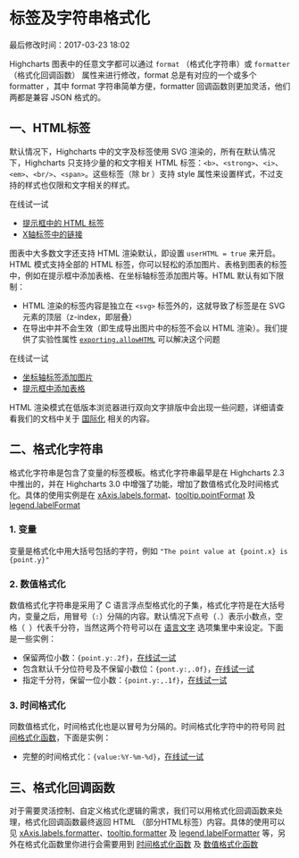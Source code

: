 # 标签及字符串格式化

最后修改时间：2017-03-23 18:02

Highcharts 图表中的任意文字都可以通过 `format` （格式化字符串）或 `formatter` （格式化回调函数） 属性来进行修改，format 总是有对应的一个或多个 formatter ，其中 format 字符串简单方便，formatter 回调函数则更加灵活，他们两都是兼容 JSON 格式的。

## 一、HTML标签

默认情况下，Highcharts 中的文字及标签使用 SVG 渲染的，所有在默认情况下，Highcharts 只支持少量的和文字相关 HTML 标签：`<b>`、`<strong>`、`<i>`、`<em>`、`<br/>`、`<span>`。这些标签（除 br ）支持 style 属性来设置样式，不过支持的样式也仅限和文字相关的样式。

在线试一试

- [提示框中的 HTML 标签](https://code.hcharts.cn/highcharts/hhhhGc)
- [X轴标签中的链接](https://code.hcharts.cn/highcharts/hhhhf7)

图表中大多数文字还支持 HTML 渲染默认，即设置 `userHTML = true` 来开启。HTML 模式支持全部的 HTML 标签，你可以轻松的添加图片、表格到图表的标签中，例如在提示框中添加表格、在坐标轴标签添加图片等。HTML 默认有如下限制：

- HTML 渲染的标签内容是独立在 `<svg>` 标签外的，这就导致了标签是在 SVG 元素的顶层（z-index，即层叠）
- 在导出中并不会生效（即生成导出图片中的标签不会以 HTML 渲染）。我们提供了实验性属性 [`exporting.allowHTML`](http://api.hcharts.cn/highcharts/new#exporting.allowHTML) 可以解决这个问题

在线试一试

- [坐标轴标签添加图片](https://code.hcharts.cn/hcharts.cn/hhhhL7)
- [提示框中添加表格](https://code.hcharts.cn/demos/hhhhD8)

HTML 渲染模式在低版本浏览器进行双向文字排版中会出现一些问题，详细请查看我们的文档中关于 [国际化](http://www.highcharts.com/docs/advanced-chart-features/internationalization) 相关的内容。

## 二、格式化字符串

格式化字符串是包含了变量的标签模板。格式化字符串最早是在 Highcharts 2.3 中推出的，并在 Highcharts 3.0 中增强了功能，增加了数值格式化及时间格式化。具体的使用实例是在 [xAxis.labels.format](http://api.hcharts.cn/highcharts#xAxis.labels.format)、[tooltip.pointFormat](http://api.hcharts.cn/highcharts#tooltip.pointFormat) 及 [legend.labelFormat](http://api.hcharts.cn/highcharts#legend.labelFormat)

### 1. 变量

变量是格式化中用大括号包括的字符，例如 `"The point value at {point.x} is {point.y}"`

### 2. 数值格式化

数值格式化字符串是采用了 C 语言浮点型格式化的子集，格式化字符是在大括号内，变量之后，用冒号（`:`）分隔的内容。默认情况下点号（`.`）表示小数点，空格（` `）代表千分符，当然这两个符号可以在 [语言文字](https://www.hcharts.cn/docs/basic-lang) 选项集里中来设定。下面是一些实例：

- 保留两位小数：`{point.y:.2f}`，[在线试一试](https://code.hcharts.cn/highcharts/SUKyx7)
- 包含默认千分位符号及不保留小数位：`{pont.y:,.0f}`，[在线试一试](https://code.hcharts.cn/highcharts/SUKyx7/1)
- 指定千分符，保留一位小数：`{point.y:,.1f}`，[在线试一试](https://code.hcharts.cn/highcharts/SUKyx7/2)

### 3. 时间格式化

同数值格式化，时间格式化也是以冒号为分隔的。时间格式化字符中的符号同 [时间格式化函数](http://bbs.hcharts.cn/article-124-1.html)，下面是实例：

- 完整的时间格式化：`{value:%Y-%m-%d}`，[在线试一试](https://code.hcharts.cn/highcharts/SUKyx7/3)

## 三、格式化回调函数

对于需要灵活控制、自定义格式化逻辑的需求，我们可以用格式化回调函数来处理，格式化回调函数最终返回 HTML （部分HTML标签）内容。具体的使用可以见 [xAxis.labels.formatter](http://api.hcharts.cn/highcharts#xAxis.labels.formatter)、[tooltip.formatter](http://api.hcharts.cn/highcharts#tooltip.formatter) 及 [legend.labelFormatter](http://api.hcharts.cn/highcharts#legend.labelFormatter) 等，另外在格式化函数里你进行会需要用到 [时间格式化函数](http://bbs.hcharts.cn/article-124-1.html) 及 [数值格式化函数](http://bbs.hcharts.cn/article-54-1.html)